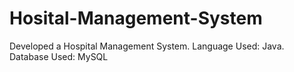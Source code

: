 # Hosital-Management-System
Developed a Hospital Management System. Language Used: Java. Database Used: MySQL
